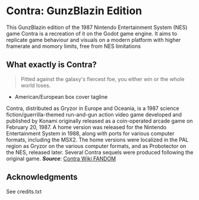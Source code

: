 # Contra: GunzBlazin Edition

This GunzBlazin edition of the 1987 Nintendo Entertainment System (NES) game Contra is a recreation of it on the Godot game engine. It aims to replicate game behaviour and visuals on a modern platform with higher framerate and momory limits, free from NES limitations

## What exactly is Contra?
> Pitted against the galaxy's fiercest foe, you either win or the whole world loses.
- American/European box cover tagline

Contra, distributed as Gryzor in Europe and Oceania, is a 1987 science fiction/guerrilla-themed run-and-gun action video game developed and published by Konami originally released as a coin-operated arcade game on February 20, 1987. A home version was released for the Nintendo Entertainment System in 1988, along with ports for various computer formats, including the MSX2. The home versions were localized in the PAL region as Gryzor on the various computer formats, and as Probotector on the NES, released later. Several Contra sequels were produced following the original game.
***Source***: [Contra Wiki FANDOM](https://contra.fandom.com/wiki/Contra_(video_game))

## Acknowledgments

See credits.txt
